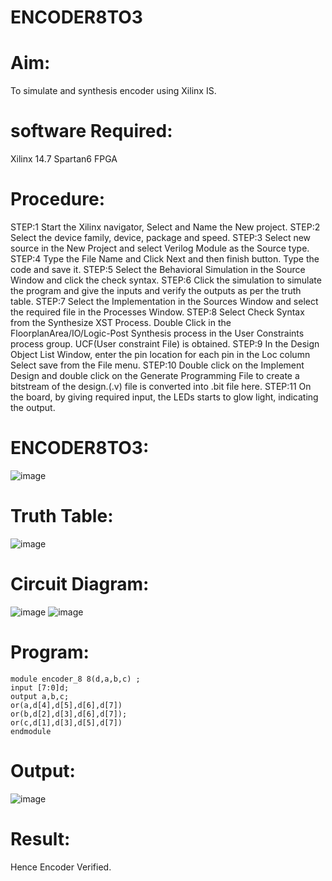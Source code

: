 # ENCODER8TO3
# Aim:
To simulate and synthesis encoder using Xilinx IS.

# software Required:
Xilinx 14.7 Spartan6 FPGA
# Procedure:
STEP:1 Start the Xilinx navigator, Select and Name the New project. STEP:2 Select the device family, device, package and speed.
STEP:3 Select new source in the New Project and select Verilog Module as the Source type.
STEP:4 Type the File Name and Click Next and then finish button. Type the code and save it. STEP:5 Select the Behavioral Simulation in the Source Window and click the check syntax.
STEP:6 Click the simulation to simulate the program and give the inputs and verify the outputs as per the truth table.
STEP:7 Select the Implementation in the Sources Window and select the required file in the Processes Window. STEP:8 Select Check Syntax from the Synthesize XST Process. Double Click in the FloorplanArea/IO/Logic-Post Synthesis process in the User Constraints process group. UCF(User constraint File) is obtained. STEP:9 In the Design Object List Window, enter the pin location for each pin in the Loc column Select save from the File menu. STEP:10 Double click on the Implement Design and double click on the Generate Programming File to create a bitstream of the design.(.v) file is converted into .bit file here. STEP:11 On the board, by giving required input, the LEDs starts to glow light, indicating the output.
# ENCODER8TO3:
![image](https://github.com/RESMIRNAIR/ENCODER3TO8/assets/154305926/824226c8-c767-44b5-ab35-26fed65b195e)
# Truth Table:
![image](https://github.com/RESMIRNAIR/ENCODER3TO8/assets/154305926/e228c14b-b814-40c8-92eb-748d48570c04)
# Circuit Diagram:
![image](https://github.com/RESMIRNAIR/ENCODER3TO8/assets/154305926/6fa5fe84-fe6f-472d-b9c0-e6dfa17413d3)
![image](https://github.com/RESMIRNAIR/ENCODER3TO8/assets/154305926/7d147e2a-ba03-4714-baee-17615c9c50c1)
# Program:
```
module encoder_8 8(d,a,b,c) ;
input [7:0]d;
output a,b,c;
or(a,d[4],d[5],d[6],d[7])
or(b,d[2],d[3],d[6],d[7]);
or(c,d[1],d[3],d[5],d[7])
endmodule
```
# Output:
![image](https://github.com/Thulasiraman04/ENCODER8TO3/assets/161105890/8ba63235-961d-4a97-9ca0-6a21fa301412)


# Result:
Hence Encoder Verified.

